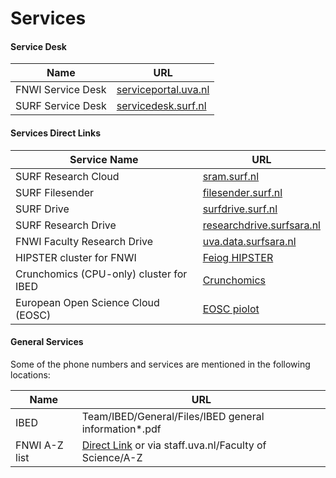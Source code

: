 # Services

#### Service Desk
| Name               | URL                               |
|--------------------|-----------------------------------|
| FNWI Service Desk  | [serviceportal.uva.nl](https://serviceportal.uva.nl) |
| SURF Service Desk  | [servicedesk.surf.nl](https://servicedesk.surf.nl) |

#### Services Direct Links
| Service Name               | URL                                      |
|----------------------------|------------------------------------------|
| SURF Research Cloud       | [sram.surf.nl](https://sram.surf.nl) |
| SURF Filesender           | [filesender.surf.nl](https://filesender.surf.nl) |
| SURF Drive                | [surfdrive.surf.nl](https://surfdrive.surf.nl) |
| SURF Research Drive       | [researchdrive.surfsara.nl](https://researchdrive.surfsara.nl)  |
| FNWI Faculty Research Drive | [uva.data.surfsara.nl](https://uva.data.surfsara.nl) |
| HIPSTER cluster for FNWI | [Feiog HIPSTER](https://feiog.science.uva.nl/ClusterComputing/Clusters/hipster.html) |
| Crunchomics (CPU-only) cluster for IBED | [Crunchomics](https://crunchomics-documentation.readthedocs.io/en/latest/intro_crunchomics.html#getting-your-environment-ready)|
| European Open Science Cloud (EOSC) | [EOSC piolot](https://www.eosc-beyond.eu/pilots) |

#### General Services

Some of the phone numbers and services are mentioned in the following locations:

| Name               | URL                               |
|--------------------|-----------------------------------|
| IBED  | Team/IBED/General/Files/IBED general information*.pdf |
| FNWI A-Z list  | [Direct Link](https://medewerker.uva.nl/en/science/az/a-z.html)  or via staff.uva.nl/Faculty of Science/A-Z|